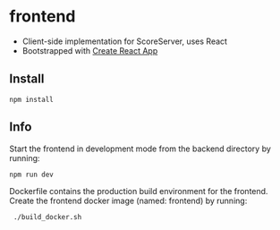 # frontend

- Client-side implementation for ScoreServer, uses React
- Bootstrapped with [Create React App](https://github.com/facebook/create-react-app)

## Install
```
npm install
```

## Info

Start the frontend in development mode from the backend directory by running:
```
npm run dev
```

Dockerfile contains the production build environment for the frontend. Create the frontend docker image (named: frontend) by running:
```
 ./build_docker.sh
 ```

